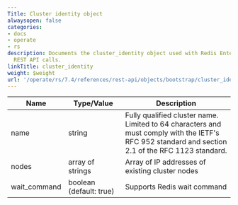 ```yaml
---
Title: Cluster identity object
alwaysopen: false
categories:
- docs
- operate
- rs
description: Documents the cluster_identity object used with Redis Enterprise Software
  REST API calls.
linkTitle: cluster_identity
weight: $weight
url: '/operate/rs/7.4/references/rest-api/objects/bootstrap/cluster_identity/'
---
```


| Name | Type/Value | Description |
|------|------------|-------------|
| name          | string                | Fully qualified cluster name. Limited to 64 characters and must comply with the IETF's RFC 952 standard and section 2.1 of the RFC 1123 standard. |
| nodes         | array of strings       | Array of IP addresses of existing cluster nodes |
| wait_command  | boolean (default:&nbsp;true) | Supports Redis wait command |
